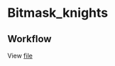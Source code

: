 # Bitmask_knights


## Workflow
View [file](https://github.com/martchellop/Bitmask_knights/blob/scrum-for-github/SCRUM-WORKFLOW.md)
